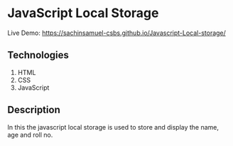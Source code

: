 # JavaScript Local Storage

Live Demo: https://sachinsamuel-csbs.github.io/Javascript-Local-storage/

## Technologies
1. HTML
2. CSS
3. JavaScript

## Description 
  In this the javascript local storage is used to store and display the name, age and roll no.
